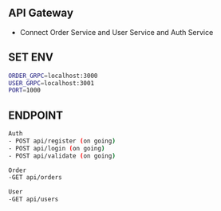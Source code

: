 ## API Gateway
- Connect Order Service and User Service and Auth Service

## SET ENV
```sh
ORDER_GRPC=localhost:3000
USER_GRPC=localhost:3001
PORT=1000
```

## ENDPOINT
```sh
Auth
- POST api/register (on going)
- POST api/login (on going)
- POST api/validate (on going)

Order
-GET api/orders

User
-GET api/users
```

